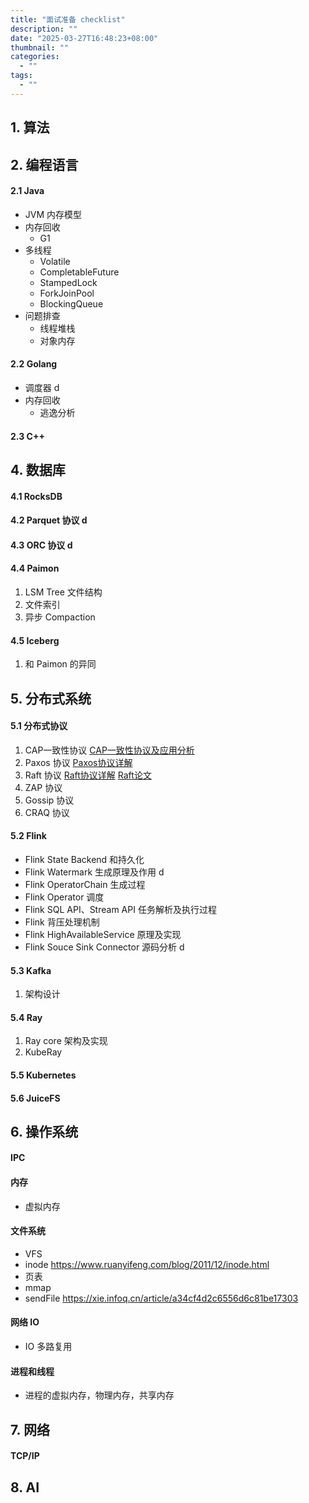 ```yaml
---
title: "面试准备 checklist"
description: ""
date: "2025-03-27T16:48:23+08:00"
thumbnail: ""
categories:
  - ""
tags:
  - ""
---
```

## 1. 算法
## 2. 编程语言
#### 2.1 Java
- JVM 内存模型
- 内存回收
    - G1
- 多线程
    - Volatile
    - CompletableFuture
    - StampedLock
    - ForkJoinPool
    - BlockingQueue
- 问题排查
    - 线程堆栈
    - 对象内存
#### 2.2 Golang
- 调度器 d
- 内存回收 
    - 逃逸分析
#### 2.3 C++
## 4. 数据库
#### 4.1 RocksDB
#### 4.2 Parquet 协议 d
#### 4.3 ORC 协议 d
#### 4.4 Paimon
1. LSM Tree 文件结构
2. 文件索引
3. 异步 Compaction
#### 4.5 Iceberg
1. 和 Paimon 的异同
## 5. 分布式系统
#### 5.1 分布式协议
1. CAP一致性协议
[CAP一致性协议及应用分析](https://tech.youzan.com/cap-coherence-protocol-and-application-analysis/)
2. Paxos 协议
[Paxos协议详解](https://chinalhr.github.io/post/distributed-systems-consensus-algorithm-paxos/)
3. Raft 协议
[Raft协议详解](https://zhuanlan.zhihu.com/p/32052223)
[Raft论文](https://docs.qq.com/doc/DY0VxSkVGWHFYSlZJ?_t=1609557593539)
4. ZAP 协议
5. Gossip 协议
6. CRAQ 协议
#### 5.2 Flink
- Flink State Backend 和持久化
- Flink Watermark 生成原理及作用 d
- Flink OperatorChain 生成过程
- Flink Operator 调度
- Flink SQL API、Stream API 任务解析及执行过程
- Flink 背压处理机制
- Flink HighAvailableService 原理及实现
- Flink Souce Sink Connector 源码分析 d
#### 5.3 Kafka
1. 架构设计
#### 5.4 Ray
1. Ray core 架构及实现
2. KubeRay
#### 5.5 Kubernetes
#### 5.6 JuiceFS
## 6. 操作系统
#### IPC
#### 内存
- 虚拟内存
#### 文件系统
- VFS
- inode
https://www.ruanyifeng.com/blog/2011/12/inode.html
- 页表
- mmap
- sendFile
https://xie.infoq.cn/article/a34cf4d2c6556d6c81be17303
#### 网络 IO
- IO 多路复用
#### 进程和线程
- 进程的虚拟内存，物理内存，共享内存
## 7. 网络
#### TCP/IP
#### 
## 8. AI
